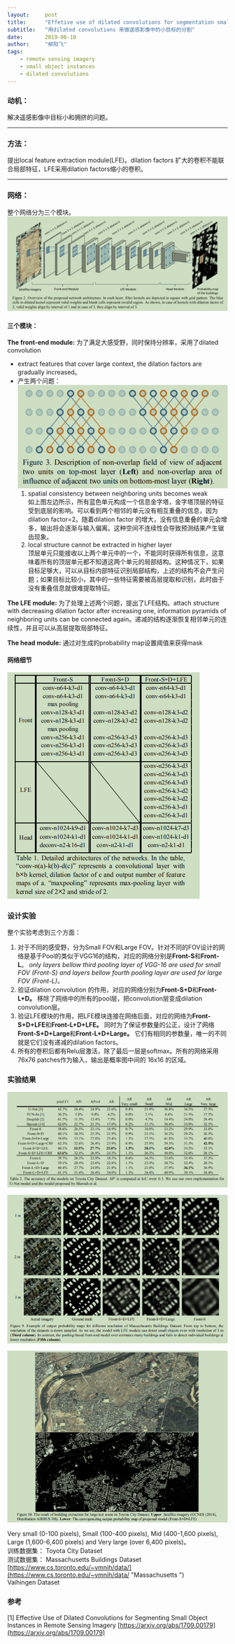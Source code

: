 ```yaml
---
layout:     post
title:      "Effetive use of dilated convolutions for segmentation small object instances in remote sensing imagery"
subtitle:   "用dilated convolutions 来做遥感影像中的小目标的分割"
date:       2019-06-10
author:     "柳阳飞"
tags:
    - remote sensing imagery
    - small object instances
    - dilated convolutions
---
```

###  动机： ###
解决遥感影像中目标小和拥挤的问题。

***

### 方法： ###
提出local feature extraction module(LFE)。dilation factors 扩大的卷积不能联合局部特征，LFE采用dilation factors缩小的卷积。

***

### 网络： ###
整个网络分为三个模块。
![net](/img/20190610/model.png)
#### 三个模块： ####

**The front-end module:**  为了满足大感受野，同时保持分辨率，采用了dilated convolution 
* extract features that cover large context, the dilation factors are gradually increased。
* 产生两个问题：  
	![problem](/img/20190610/problem.png)
	1. spatial consistency between neighboring units becomes weak  
	 如上图左边所示，所有蓝色单元构成一个信息金字塔，金字塔顶层的特征受到底层的影响。可以看到两个相邻的单元没有相互重叠的信息，因为dilation factor=2。随着dilation factor 的增大，没有信息重叠的单元会增多，输出将会逐渐与输入偏离。这种空间不连续性会导致预测结果产生锯齿现象。
	2. local structure cannot be extracted in higher layer  
	 顶层单元只能接收以上两个单元中的一个，不能同时获得所有信息，这意味着所有的顶层单元都不知道这两个单元的局部结构。这种情况下，如果目标足够大，可以从目标内部特征识别局部结构，上述的结构不会产生问题；如果目标比较小，其中的一些特征需要被高层提取和识别，此时由于没有重叠信息就很难提取特征。
	

**The LFE module:**  为了处理上述两个问题，提出了LFE结构。attach structure with decreasing dilation factor after increasing one, information pyramids of neighboring units can be connected again。递减的结构逐渐恢复相邻单元的连续性，并且可以从高层提取局部特征。

**The head module:**  通过对生成的probability map设置阈值来获得mask

#### 网络细节 ####
![ditail](/img/20190610/ditails.png)

### 设计实验 ###

整个实验考虑到三个方面：  
1. 对于不同的感受野，分为Small FOV和Large FOV。针对不同的FOV设计的网络是基于Pool的类似于VGG16的结构，对应的网络分别是**Front-S**和**Front-L**。 *only layers bellow third pooling layer of VGG-16 are used for small FOV (Front-S) and layers bellow fourth pooling layer are used for large FOV (Front-L)。*  
2. 验证dilation convolution 的作用，对应的网络分别为**Front-S+D**和**Front-L+D。** 移除了网络中的所有的pool层，把convolution层变成dilation convolution层。  
3. 验证LFE模块的作用，把LFE模块连接在网络后面，对应的网络为**Front-S+D+LFE**和**Front-L+D+LFE。** 同时为了保证参数量的公正，设计了网络**Front-S+D+Large**和**Front-L+D+Large。** 它们有相同的参数量，唯一的不同就是它们没有递减的dilation factors。  
4. 所有的卷积后都有Relu层激活，除了最后一层是softmax。所有的网络采用 76x76 patches作为输入，输出是概率图中间的 16x16 的区域。

### 实验结果 ###
![result](/img/20190610/result.png)

![result](/img/20190610/result1.png)

![result](/img/20190610/result2.png)

Very small (0-100 pixels), Small (100-400 pixels), Mid (400-1,600 pixels), Large (1,600-6,400 pixels) and Very large (over 6,400 pixels)。  
训练数据集： Toyota City Dataset  
测试数据集：
Massachusetts Buildings Dataset [https://www.cs.toronto.edu/~vmnih/data/](https://www.cs.toronto.edu/~vmnih/data/ "Massachusetts ")  
Vaihingen Dataset

### 参考 ###
[1] Effective Use of Dilated Convolutions for Segmenting Small Object Instances in 
Remote Sensing Imagery [https://arxiv.org/abs/1709.00179](https://arxiv.org/abs/1709.00179)